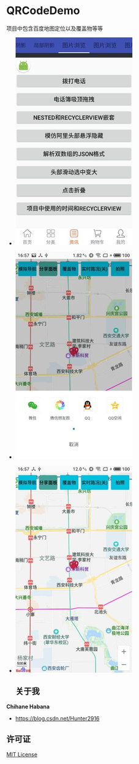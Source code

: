 # QRCodeDemo
项目中包含百度地图定位以及覆盖物等等
* ![image](https://github.com/Hunter2916/QRCodeDemo/blob/master/20190528165907_gaitubao_305x543.jpg)
* ![image](https://github.com/Hunter2916/QRCodeDemo/blob/master/20190528165912_gaitubao_304x541.jpg)
* ![image](https://github.com/Hunter2916/QRCodeDemo/blob/master/20190528165916_gaitubao_304x541.jpg)

   ## 关于我

**Chihane Habana**

- <https://blog.csdn.net/Hunter2916>

## 许可证

[MIT License](http://chihane.in/license)